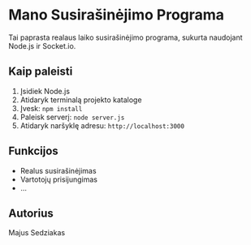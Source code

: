# Mano Susirašinėjimo Programa

Tai paprasta realaus laiko susirašinėjimo programa, sukurta naudojant Node.js ir Socket.io.

## Kaip paleisti

1. Įsidiek Node.js
2. Atidaryk terminalą projekto kataloge
3. Įvesk: `npm install`
4. Paleisk serverį: `node server.js`
5. Atidaryk naršyklę adresu: `http://localhost:3000`

## Funkcijos

- Realus susirašinėjimas
- Vartotojų prisijungimas
- ...

## Autorius

Majus Sedziakas
